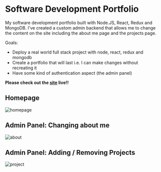 # Software Development Portfolio

My software development portfolio built with Node.JS, React, Redux and MongoDB. I've created a custom admin backend that allows me to change the content on the site including the about me page and the projects page. 

Goals:
- Deploy a real world full stack project with node, react, redux and mongodb
- Create a portfolio that will last i.e. I can make changes without recreating it
- Have some kind of authentication aspect (the admin panel)

**Please check out the [site](https://www.niccannon.com/) live!!**

## Homepage

![homepage](https://i.imgur.com/yqLjgpw.png)


## Admin Panel: Changing about me

![about](https://i.imgur.com/NrLFyau.png)

## Admin Panel: Adding / Removing Projects

![project](https://i.imgur.com/c8dL3b9.png)
